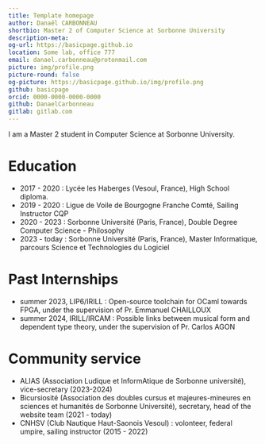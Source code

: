 ```yaml
---
title: Template homepage
author: Danaël CARBONNEAU
shortbio: Master 2 of Computer Science at Sorbonne University
description-meta: 
og-url: https://basicpage.github.io
location: Some lab, office 777
email: danael.carbonneau@protonmail.com
picture: img/profile.png
picture-round: false
og-picture: https://basicpage.github.io/img/profile.png
github: basicpage
orcid: 0000-0000-0000-0000
github: DanaelCarbonneau
gitlab: gitlab.com
---
```


I am a Master 2 student in Computer Science at Sorbonne University.



# Education

- 2017 - 2020 : Lycée les Haberges (Vesoul, France), High School diploma.
- 2019 - 2020 : Ligue de Voile de Bourgogne Franche Comté, Sailing Instructor CQP
- 2020 - 2023 : Sorbonne Université (Paris, France), Double Degree Computer Science - Philosophy
- 2023 - today : Sorbonne Université (Paris, France), Master Informatique, parcours Science et Technologies du Logiciel

# Past Internships

- summer 2023, LIP6/IRILL : Open-source toolchain for OCaml towards FPGA, under the supervision of Pr. Emmanuel CHAILLOUX
- summer 2024, IRILL/IRCAM : Possible links between musical form and dependent type theory, under the supervision of Pr. Carlos AGON


# Community service

- ALIAS (Association Ludique et InformAtique de Sorbonne université), vice-secretary (2023-2024)
- Bicursiosité (Association des doubles cursus et majeures-mineures en sciences et humanités de Sorbonne Université), secretary, head of the website team (2021 - today)
- CNHSV (Club Nautique Haut-Saonois Vesoul) : volonteer, federal umpire, sailing instructor (2015 - 2022)
